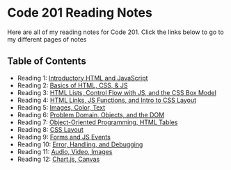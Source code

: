 # Code 201 Reading Notes

Here are all of my reading notes for Code 201. Click the links below to go to my different pages of notes

## Table of Contents

* Reading 1: [Introductory HTML and JavaScript](/reading01.md)
* Reading 2: [Basics of HTML, CSS, & JS](/reading02.md)
* Reading 3: [HTML Lists, Control Flow with JS, and the CSS Box Model](/reading03.md)
* Reading 4: [HTML Links, JS Functions, and Intro to CSS Layout](/reading04.md)
* Reading 5: [Images, Color, Text](/reading05.md)
* Reading 6: [Problem Domain, Objects, and the DOM](/reading06.md)
* Reading 7: [Object-Oriented Programming, HTML Tables](/reading07.md)
* Reading 8: [CSS Layout](/reading08.md)
* Reading 9: [Forms and JS Events](/reading09.md)
* Reading 10: [Error, Handling, and Debugging](/reading10.md)
* Reading 11: [Audio, Video, Images](/reading11.md)
* Reading 12: [Chart.js, Canvas](/reading12.md)

